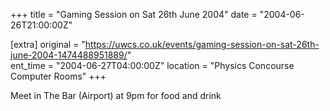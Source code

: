 +++
title = "Gaming Session on Sat 26th June 2004"
date = "2004-06-26T21:00:00Z"

[extra]
original = "https://uwcs.co.uk/events/gaming-session-on-sat-26th-june-2004-1474488951889/"    
ent_time = "2004-06-27T04:00:00Z"
location = "Physics Concourse Computer Rooms"
+++

Meet in The Bar (Airport) at 9pm for food and drink

